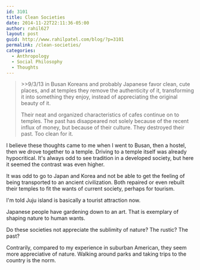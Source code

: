 ```yaml
---
id: 3101
title: Clean Societies
date: 2014-11-22T22:11:36-05:00
author: rahil627
layout: post
guid: http://www.rahilpatel.com/blog/?p=3101
permalink: /clean-societies/
categories:
  - Anthropology
  - Social Philosophy
  - Thoughts
---
```

<blockquote>>>9/3/13 in Busan
Koreans and probably Japanese favor clean, cute places, and at temples they remove the authenticity of it, transforming it into something they enjoy, instead of appreciating the original beauty of it.

Their neat and organized characteristics of cafes continue on to temples. The past has disappeared not solely because of the recent influx of money, but because of their culture. They destroyed their past. Too clean for it.</blockquote>

I believe these thoughts came to me when I went to Busan, then a hostel, then we drove together to a temple. Driving to a temple itself was already hypocritical. It's always odd to see tradition in a developed society, but here it seemed the contrast was even higher.

It was odd to go to Japan and Korea and not be able to get the feeling of being transported to an ancient civilization. Both repaired or even rebuilt their temples to fit the wants of current society, perhaps for tourism.

I'm told Juju island is basically a tourist attraction now.

Japanese people have gardening down to an art. That is exemplary of shaping nature to human wants.

Do these societies not appreciate the sublimity of nature? The rustic? The past?

Contrarily, compared to my experience in suburban American, they seem more appreciative of nature. Walking around parks and taking trips to the country is the norm.